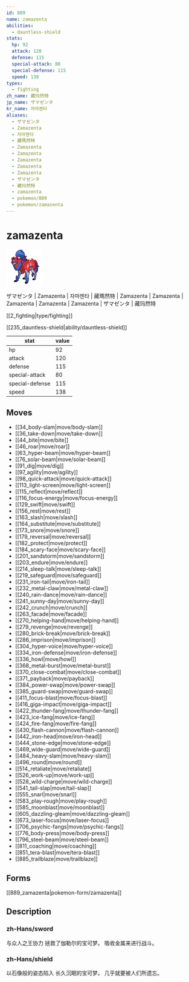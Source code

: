```yaml
---
id: 889
name: zamazenta
abilities:
  - dauntless-shield
stats:
  hp: 92
  attack: 120
  defense: 115
  special-attack: 80
  special-defense: 115
  speed: 138
types:
  - fighting
zh_name: 藏玛然特
jp_name: ザマゼンタ
kr_name: 자마젠타
aliases:
  - ザマゼンタ
  - Zamazenta
  - 자마젠타
  - 藏瑪然特
  - Zamazenta
  - Zamazenta
  - Zamazenta
  - Zamazenta
  - Zamazenta
  - ザマゼンタ
  - 藏玛然特
  - zamazenta
  - pokemon/889
  - pokemon/zamazenta
---
```

# zamazenta

![](https://raw.githubusercontent.com/PokeAPI/sprites/master/sprites/pokemon/889.png)

ザマゼンタ | Zamazenta | 자마젠타 | 藏瑪然特 | Zamazenta | Zamazenta | Zamazenta | Zamazenta | Zamazenta | ザマゼンタ | 藏玛然特

[[2_fighting|type/fighting]]

[[235_dauntless-shield|ability/dauntless-shield]]

|stat|value|
|---|---|
|hp|92|
|attack|120|
|defense|115|
|special-attack|80|
|special-defense|115|
|speed|138|


## Moves

- [[34_body-slam|move/body-slam]]
- [[36_take-down|move/take-down]]
- [[44_bite|move/bite]]
- [[46_roar|move/roar]]
- [[63_hyper-beam|move/hyper-beam]]
- [[76_solar-beam|move/solar-beam]]
- [[91_dig|move/dig]]
- [[97_agility|move/agility]]
- [[98_quick-attack|move/quick-attack]]
- [[113_light-screen|move/light-screen]]
- [[115_reflect|move/reflect]]
- [[116_focus-energy|move/focus-energy]]
- [[129_swift|move/swift]]
- [[156_rest|move/rest]]
- [[163_slash|move/slash]]
- [[164_substitute|move/substitute]]
- [[173_snore|move/snore]]
- [[179_reversal|move/reversal]]
- [[182_protect|move/protect]]
- [[184_scary-face|move/scary-face]]
- [[201_sandstorm|move/sandstorm]]
- [[203_endure|move/endure]]
- [[214_sleep-talk|move/sleep-talk]]
- [[219_safeguard|move/safeguard]]
- [[231_iron-tail|move/iron-tail]]
- [[232_metal-claw|move/metal-claw]]
- [[240_rain-dance|move/rain-dance]]
- [[241_sunny-day|move/sunny-day]]
- [[242_crunch|move/crunch]]
- [[263_facade|move/facade]]
- [[270_helping-hand|move/helping-hand]]
- [[279_revenge|move/revenge]]
- [[280_brick-break|move/brick-break]]
- [[286_imprison|move/imprison]]
- [[304_hyper-voice|move/hyper-voice]]
- [[334_iron-defense|move/iron-defense]]
- [[336_howl|move/howl]]
- [[368_metal-burst|move/metal-burst]]
- [[370_close-combat|move/close-combat]]
- [[371_payback|move/payback]]
- [[384_power-swap|move/power-swap]]
- [[385_guard-swap|move/guard-swap]]
- [[411_focus-blast|move/focus-blast]]
- [[416_giga-impact|move/giga-impact]]
- [[422_thunder-fang|move/thunder-fang]]
- [[423_ice-fang|move/ice-fang]]
- [[424_fire-fang|move/fire-fang]]
- [[430_flash-cannon|move/flash-cannon]]
- [[442_iron-head|move/iron-head]]
- [[444_stone-edge|move/stone-edge]]
- [[469_wide-guard|move/wide-guard]]
- [[484_heavy-slam|move/heavy-slam]]
- [[496_round|move/round]]
- [[514_retaliate|move/retaliate]]
- [[526_work-up|move/work-up]]
- [[528_wild-charge|move/wild-charge]]
- [[541_tail-slap|move/tail-slap]]
- [[555_snarl|move/snarl]]
- [[583_play-rough|move/play-rough]]
- [[585_moonblast|move/moonblast]]
- [[605_dazzling-gleam|move/dazzling-gleam]]
- [[673_laser-focus|move/laser-focus]]
- [[706_psychic-fangs|move/psychic-fangs]]
- [[776_body-press|move/body-press]]
- [[796_steel-beam|move/steel-beam]]
- [[811_coaching|move/coaching]]
- [[851_tera-blast|move/tera-blast]]
- [[885_trailblaze|move/trailblaze]]

## Forms



[[889_zamazenta|pokemon-form/zamazenta]]

## Description

### zh-Hans/sword

与众人之王协力
拯救了伽勒尔的宝可梦。
吸收金属来进行战斗。

### zh-Hans/shield

以石像般的姿态陷入
长久沉眠的宝可梦。
几乎就要被人们所遗忘。

